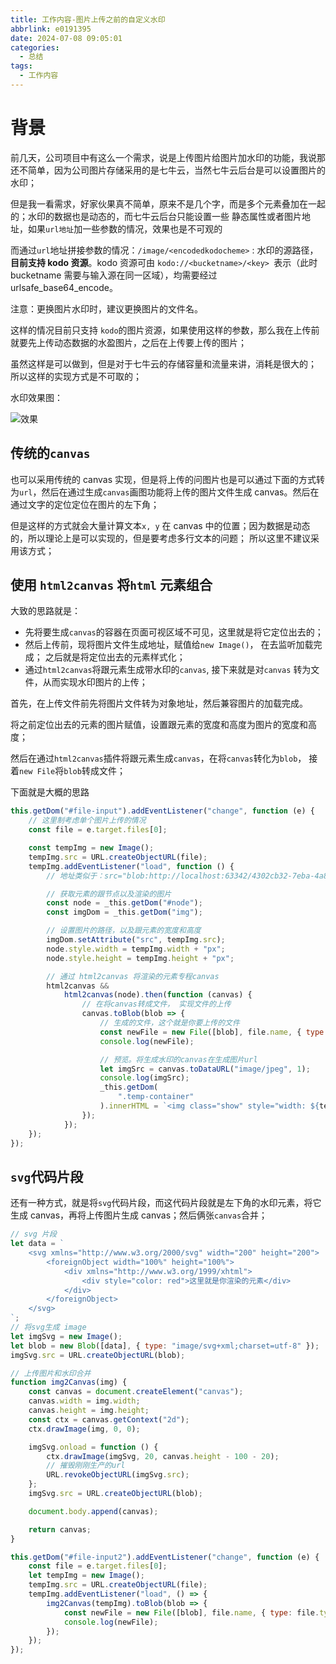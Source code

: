 ```yaml
---
title: 工作内容-图片上传之前的自定义水印
abbrlink: e0191395
date: 2024-07-08 09:05:01
categories:
  - 总结
tags:
  - 工作内容
---
```


# 背景

前几天，公司项目中有这么一个需求，说是上传图片给图片加水印的功能，我说那还不简单，因为公司图片存储采用的是七牛云，当然七牛云后台是可以设置图片的水印；

但是我一看需求，好家伙果真不简单，原来不是几个字，而是多个元素叠加在一起的；水印的数据也是动态的，而七牛云后台只能设置一些
静态属性或者图片地址，如果`url地址`加一些参数的情况，效果也是不可观的

而通过`url`地址拼接参数的情况：`/image/<encodedkodocheme>` : 水印的源路径，**目前支持 kodo 资源**。kodo 资源可由 `kodo://<bucketname>/<key> `表示（此时 bucketname 需要与输入源在同一区域），均需要经过 urlsafe_base64_encode。

注意：更换图片水印时，建议更换图片的文件名。

这样的情况目前只支持 `kodo`的图片资源，如果使用这样的参数，那么我在上传前就要先上传动态数据的水盈图片，之后在上传要上传的图片；

虽然这样是可以做到，但是对于七牛云的存储容量和流量来讲，消耗是很大的； 所以这样的实现方式是不可取的；

水印效果图：

![效果](http://www.wangzevw.com/cdn-file/images/qn_canvas.svg)

## 传统的`canvas`

也可以采用传统的 canvas 实现，但是将上传的问图片也是可以通过下面的方式转为`url`，然后在通过生成`canvas`画图功能将上传的图片文件生成
canvas。然后在通过文字的定位定位在图片的左下角；

但是这样的方式就会大量计算文本`x, y` 在 canvas 中的位置；因为数据是动态的，所以理论上是可以实现的，但是要考虑多行文本的问题； 所以这里不建议采用该方式；

## 使用 `html2canvas` 将`html` 元素组合

大致的思路就是：

- 先将要生成`canvas`的容器在页面可视区域不可见，这里就是将它定位出去的；
- 然后上传前，现将图片文件生成地址，赋值给`new Image()`， 在去监听加载完成； 之后就是将定位出去的元素样式化；
- 通过`html2canvas`将跟元素生成带水印的`canvas`, 接下来就是对`canvas` 转为文件，从而实现水印图片的上传；

首先，在上传文件前先将图片文件转为对象地址，然后兼容图片的加载完成。

将之前定位出去的元素的图片赋值，设置跟元素的宽度和高度为图片的宽度和高度；

然后在通过`html2canvas`插件将跟元素生成`canvas`，在将`canvas`转化为`blob`， 接着`new File`将`blob`转成文件；

下面就是大概的思路

```js
this.getDom("#file-input").addEventListener("change", function (e) {
	// 这里制考虑单个图片上传的情况
	const file = e.target.files[0];

	const tempImg = new Image();
	tempImg.src = URL.createObjectURL(file);
	tempImg.addEventListener("load", function () {
		// 地址类似于：src="blob:http://localhost:63342/4302cb32-7eba-4a89-bd4a-66649bce781e"

		// 获取元素的跟节点以及渲染的图片
		const node = _this.getDom("#node");
		const imgDom = _this.getDom("img");

		// 设置图片的路径，以及跟元素的宽度和高度
		imgDom.setAttribute("src", tempImg.src);
		node.style.width = tempImg.width + "px";
		node.style.height = tempImg.height + "px";

		// 通过 html2canvas 将渲染的元素专程canvas
		html2canvas &&
			html2canvas(node).then(function (canvas) {
				// 在将canvas转成文件， 实现文件的上传
				canvas.toBlob(blob => {
					// 生成的文件，这个就是你要上传的文件
					const newFile = new File([blob], file.name, { type: file.type });
					console.log(newFile);

					// 预览。将生成水印的canvas在生成图片url
					let imgSrc = canvas.toDataURL("image/jpeg", 1);
					console.log(imgSrc);
					_this.getDom(
						".temp-container"
					).innerHTML = `<img class="show" style="width: ${tempImg.width}px; height: ${tempImg.height}px" src="${imgSrc}" alt="" />`;
				});
			});
	});
});
```

## `svg`代码片段

还有一种方式，就是将`svg`代码片段，而这代码片段就是左下角的水印元素，将它生成 canvas，再将上传图片生成 canvas；然后俩张`canvas`合并；

```js
// svg 片段
let data = `
    <svg xmlns="http://www.w3.org/2000/svg" width="200" height="200">
        <foreignObject width="100%" height="100%">
            <div xmlns="http://www.w3.org/1999/xhtml">
                <div style="color: red">这里就是你渲染的元素</div>
            </div>
        </foreignObject>
    </svg>
`;
// 将svg生成 image
let imgSvg = new Image();
let blob = new Blob([data], { type: "image/svg+xml;charset=utf-8" });
imgSvg.src = URL.createObjectURL(blob);

// 上传图片和水印合并
function img2Canvas(img) {
	const canvas = document.createElement("canvas");
	canvas.width = img.width;
	canvas.height = img.height;
	const ctx = canvas.getContext("2d");
	ctx.drawImage(img, 0, 0);

	imgSvg.onload = function () {
		ctx.drawImage(imgSvg, 20, canvas.height - 100 - 20);
		// 摧毁刚刚生产的url
		URL.revokeObjectURL(imgSvg.src);
	};
	imgSvg.src = URL.createObjectURL(blob);

	document.body.append(canvas);

	return canvas;
}

this.getDom("#file-input2").addEventListener("change", function (e) {
	const file = e.target.files[0];
	let tempImg = new Image();
	tempImg.src = URL.createObjectURL(file);
	tempImg.addEventListener("load", () => {
		img2Canvas(tempImg).toBlob(blob => {
			const newFile = new File([blob], file.name, { type: file.type });
			console.log(newFile);
		});
	});
});
```
